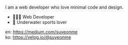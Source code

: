 I am a web developer who love minimal code and design.<br>

- 👩🏻‍💻 Web Developer
- 🌊 Underwater sports lover

en: https://medium.com/suyeonme
<br/>
ko: https://velog.io/@suyeonme
